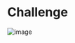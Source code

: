 # Challenge

![image](https://github.com/user-attachments/assets/ac56d083-543a-4f04-97f1-a7ff988fd5c8)

